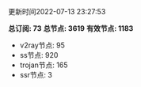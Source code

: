 更新时间2022-07-13 23:27:53

**总订阅: 73**
**总节点: 3619**
**有效节点: 1183**
- v2ray节点: 95
- ss节点: 920
- trojan节点: 165
- ssr节点: 3
